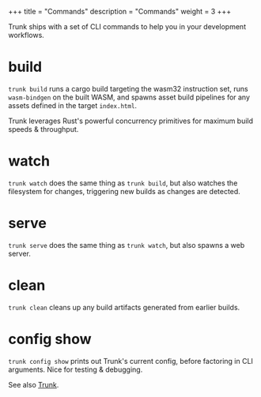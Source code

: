 +++
title = "Commands"
description = "Commands"
weight = 3
+++

Trunk ships with a set of CLI commands to help you in your development workflows.

# build
`trunk build` runs a cargo build targeting the wasm32 instruction set, runs `wasm-bindgen` on the built WASM, and spawns asset build pipelines for any assets defined in the target `index.html`.

Trunk leverages Rust's powerful concurrency primitives for maximum build speeds & throughput.

# watch
`trunk watch` does the same thing as `trunk build`, but also watches the filesystem for changes, triggering new builds as changes are detected.

# serve
`trunk serve` does the same thing as `trunk watch`, but also spawns a web server.

# clean
`trunk clean` cleans up any build artifacts generated from earlier builds.

# config show
`trunk config show` prints out Trunk's current config, before factoring in CLI arguments. Nice for testing & debugging.


See also [Trunk](@/trunk.md).
